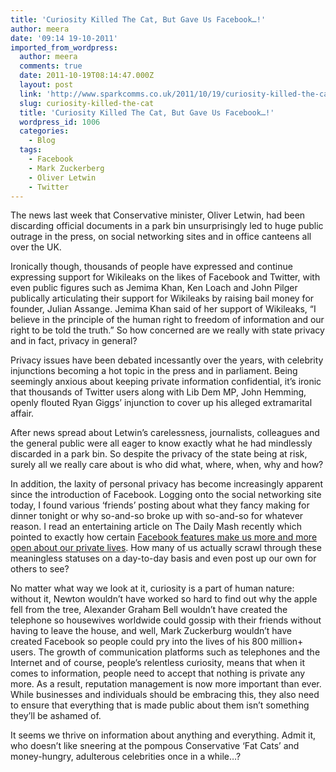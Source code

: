 ```yaml
---
title: 'Curiosity Killed The Cat, But Gave Us Facebook…!'
author: meera
date: '09:14 19-10-2011'
imported_from_wordpress:
  author: meera
  comments: true
  date: 2011-10-19T08:14:47.000Z
  layout: post
  link: 'http://www.sparkcomms.co.uk/2011/10/19/curiosity-killed-the-cat/'
  slug: curiosity-killed-the-cat
  title: 'Curiosity Killed The Cat, But Gave Us Facebook…!'
  wordpress_id: 1006
  categories:
    - Blog
  tags:
    - Facebook
    - Mark Zuckerberg
    - Oliver Letwin
    - Twitter
---
```


The news last week that Conservative minister, Oliver Letwin, had been discarding official documents in a park bin unsurprisingly led to huge public outrage in the press, on social networking sites and in office canteens all over the UK.

Ironically though, thousands of people have expressed and continue expressing support for Wikileaks on the likes of Facebook and Twitter, with even public figures such as Jemima Khan, Ken Loach and John Pilger publically articulating their support for Wikileaks by raising bail money for founder, Julian Assange. Jemima Khan said of her support of Wikileaks, “I believe in the principle of the human right to freedom of information and our right to be told the truth.” So how concerned are we really with state privacy and in fact, privacy in general?

Privacy issues have been debated incessantly over the years, with celebrity injunctions becoming a hot topic in the press and in parliament. Being seemingly anxious about keeping private information confidential, it’s ironic that thousands of Twitter users along with Lib Dem MP, John Hemming, openly flouted Ryan Giggs’ injunction to cover up his alleged extramarital affair.

After news spread about Letwin’s carelessness, journalists, colleagues and the general public were all eager to know exactly what he had mindlessly discarded in a park bin. So despite the privacy of the state being at risk, surely all we really care about is who did what, where, when, why and how?

In addition, the laxity of personal privacy has become increasingly apparent since the introduction of Facebook. Logging onto the social networking site today, I found various ‘friends’ posting about what they fancy making for dinner tonight or why so-and-so broke up with so-and-so for whatever reason. I read an entertaining article on The Daily Mash recently which pointed to exactly how certain [Facebook features make us more and more open about our private lives](http://www.thedailymash.co.uk/news/science-%26-technology/facebook-unveils-'turdline'-201109234339/). How many of us actually scrawl through these meaningless statuses on a day-to-day basis and even post up our own for others to see?

No matter what way we look at it, curiosity is a part of human nature: without it, Newton wouldn’t have worked so hard to find out why the apple fell from the tree, Alexander Graham Bell wouldn’t have created the telephone so housewives worldwide could gossip with their friends without having to leave the house, and well, Mark Zuckerburg wouldn’t have created Facebook so people could pry into the lives of his 800 million+ users. The growth of communication platforms such as telephones and the Internet and of course, people’s relentless curiosity, means that when it comes to information, people need to accept that nothing is private any more. As a result, reputation management is now more important than ever. While businesses and individuals should be embracing this, they also need to ensure that everything that is made public about them isn’t something they’ll be ashamed of.

It seems we thrive on information about anything and everything. Admit it, who doesn’t like sneering at the pompous Conservative ‘Fat Cats’ and money-hungry, adulterous celebrities once in a while…?
